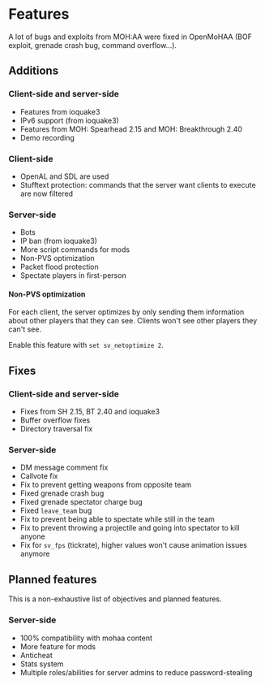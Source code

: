 # Features

A lot of bugs and exploits from MOH:AA were fixed in OpenMoHAA (BOF exploit, grenade crash bug, command overflow...).

## Additions

### Client-side and server-side

- Features from ioquake3
- IPv6 support (from ioquake3)
- Features from MOH: Spearhead 2.15 and MOH: Breakthrough 2.40
- Demo recording

### Client-side

- OpenAL and SDL are used
- Stufftext protection: commands that the server want clients to execute are now filtered

### Server-side

- Bots
- IP ban (from ioquake3)
- More script commands for mods
- Non-PVS optimization
- Packet flood protection
- Spectate players in first-person

#### Non-PVS optimization

For each client, the server optimizes by only sending them information about other players that they can see. Clients won't see other players they can't see.

Enable this feature with `set sv_netoptimize 2`.

## Fixes

### Client-side and server-side

- Fixes from SH 2.15, BT 2.40 and ioquake3
- Buffer overflow fixes
- Directory traversal fix

### Server-side

- DM message comment fix
- Callvote fix
- Fix to prevent getting weapons from opposite team
- Fixed grenade crash bug
- Fixed grenade spectator charge bug
- Fixed `leave_team` bug
- Fix to prevent being able to spectate while still in the team
- Fix to prevent throwing a projectile and going into spectator to kill anyone
- Fix for `sv_fps` (tickrate), higher values won't cause animation issues anymore

## Planned features

This is a non-exhaustive list of objectives and planned features.

### Server-side

- 100% compatibility with mohaa content
- More feature for mods
- Anticheat
- Stats system
- Multiple roles/abilities for server admins to reduce password-stealing
